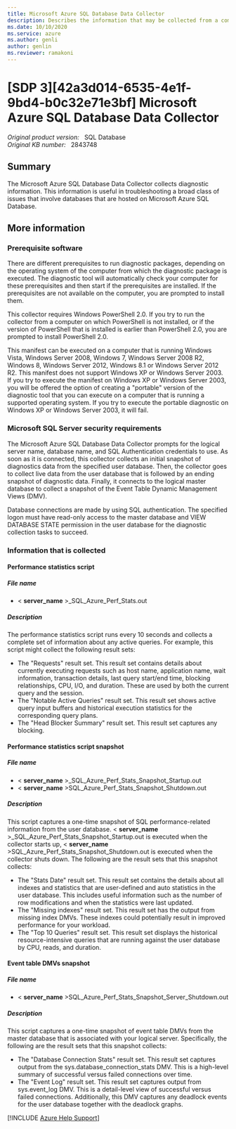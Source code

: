 ```yaml
---
title: Microsoft Azure SQL Database Data Collector
description: Describes the information that may be collected from a computer when the Microsoft Azure SQL Database Data Collector tool is run.
ms.date: 10/10/2020
ms.service: azure
ms.author: genli
author: genlin
ms.reviewer: ramakoni
---
```

# [SDP 3][42a3d014-6535-4e1f-9bd4-b0c32e71e3bf] Microsoft Azure SQL Database Data Collector

_Original product version:_ &nbsp; SQL Database  
_Original KB number:_ &nbsp; 2843748

## Summary

The Microsoft Azure SQL Database Data Collector collects diagnostic information. This information is useful in troubleshooting a broad class of issues that involve databases that are hosted on Microsoft Azure SQL Database.

## More information

### Prerequisite software

There are different prerequisites to run diagnostic packages, depending on the operating system of the computer from which the diagnostic package is executed. The diagnostic tool will automatically check your computer for these prerequisites and then start if the prerequisites are installed. If the prerequisites are not available on the computer, you are prompted to install them.

This collector requires Windows PowerShell 2.0. If you try to run the collector from a computer on which PowerShell is not installed, or if the version of PowerShell that is installed is earlier than PowerShell 2.0, you are prompted to install PowerShell 2.0.

This manifest can be executed on a computer that is running Windows Vista, Windows Server 2008, Windows 7, Windows Server 2008 R2, Windows 8, Windows Server 2012, Windows 8.1 or Windows Server 2012 R2. This manifest does not support Windows XP or Windows Server 2003. If you try to execute the manifest on Windows XP or Windows Server 2003, you will be offered the option of creating a "portable" version of the diagnostic tool that you can execute on a computer that is running a supported operating system. If you try to execute the portable diagnostic on Windows XP or Windows Server 2003, it will fail.

### Microsoft SQL Server security requirements

The Microsoft Azure SQL Database Data Collector prompts for the logical server name, database name, and SQL Authentication credentials to use. As soon as it is connected, this collector collects an initial snapshot of diagnostics data from the specified user database. Then, the collector goes to collect live data from the user database that is followed by an ending snapshot of diagnostic data. Finally, it connects to the logical master database to collect a snapshot of the Event Table Dynamic Management Views (DMV).

Database connections are made by using SQL authentication. The specified logon must have read-only access to the master database and VIEW DATABASE STATE permission in the user database for the diagnostic collection tasks to succeed.

### Information that is collected

#### Performance statistics script

##### File name

- < **server_name** >_SQL_Azure_Perf_Stats.out

##### Description

The performance statistics script runs every 10 seconds and collects a complete set of information about any active queries. For example, this script might collect the following result sets:

- The "Requests" result set. This result set contains details about currently executing requests such as host name, application name, wait information, transaction details, last query start/end time, blocking relationships, CPU, I/O, and duration. These are used by both the current query and the session.
- The "Notable Active Queries" result set. This result set shows active query input buffers and historical execution statistics for the corresponding query plans.
- The "Head Blocker Summary" result set. This result set captures any blocking.

#### Performance statistics script snapshot

##### File name

- < **server_name** >_SQL_Azure_Perf_Stats_Snapshot_Startup.out
- < **server_name** >SQL_Azure_Perf_Stats_Snapshot_Shutdown.out

##### Description

This script captures a one-time snapshot of SQL performance-related information from the user database. < **server_name** >_SQL_Azure_Perf_Stats_Snapshot_Startup.out is executed when the collector starts up, < **server_name** >SQL_Azure_Perf_Stats_Snapshot_Shutdown.out is executed when the collector shuts down. The following are the result sets that this snapshot collects:

- The "Stats Date" result set. This result set contains the details about all indexes and statistics that are user-defined and auto statistics in the user database. This includes useful information such as the number of row modifications and when the statistics were last updated.
- The "Missing indexes" result set. This result set has the output from missing index DMVs. These indexes could potentially result in improved performance for your workload.
- The "Top 10 Queries" result set. This result set displays the historical resource-intensive queries that are running against the user database by CPU, reads, and duration.

#### Event table DMVs snapshot

##### File name

- < **server_name** >SQL_Azure_Perf_Stats_Snapshot_Server_Shutdown.out

##### Description

This script captures a one-time snapshot of event table DMVs from the master database that is associated with your logical server. Specifically, the following are the result sets that this snapshot collects:

- The "Database Connection Stats" result set. This result set captures output from the sys.database_connection_stats DMV. This is a high-level summary of successful versus failed connections over time.
- The "Event Log" result set. This result set captures output from sys.event_log DMV. This is a detail-level view of successful versus failed connections. Additionally, this DMV captures any deadlock events for the user database together with the deadlock graphs.

[!INCLUDE [Azure Help Support](../../includes/azure-help-support.md)]
